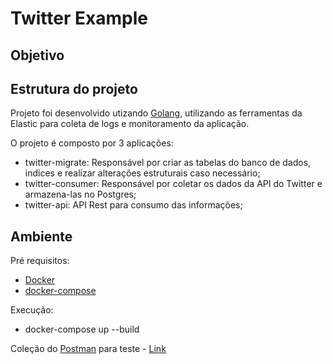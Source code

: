
# Twitter Example

## Objetivo

## Estrutura do projeto

Projeto foi desenvolvido utizando [Golang](https://golang.org/), utilizando as ferramentas da Elastic para coleta de logs e monitoramento da aplicação.

O projeto é composto por 3 aplicações:

- twitter-migrate: Responsável por criar as tabelas do banco de dados, indices e realizar alterações estruturais caso necessário; 
- twitter-consumer: Responsável por coletar os dados da API do Twitter e armazena-las no Postgres; 
- twitter-api: API Rest para consumo das informações;

## Ambiente 

Pré requisitos:

- [Docker](https://docs.docker.com/desktop/#download-and-install)
- [docker-compose](https://docs.docker.com/compose/install/#install-compose)

Execução: 

 - docker-compose up --build

Coleção do [Postman](www.postman.com) para teste - [Link](https://github.com/brunopita/twitter-example/blob/master/docs/postman/Twitter-api.postman_collection.json)